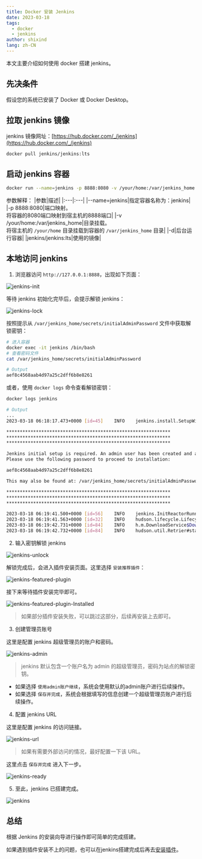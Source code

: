```yaml
---
title: Docker 安装 Jenkins
date: 2023-03-18
tags:
  - docker
  - jenkins
author: shixind
lang: zh-CN
---
```



本文主要介绍如何使用 docker 搭建 jenkins。


## 先决条件

假设您的系统已安装了 Docker 或 Docker Desktop。


## 拉取 jenkins 镜像

jenkins 镜像网址：[https://hub.docker.com/_/jenkins](https://hub.docker.com/_/jenkins)

```sh
docker pull jenkins/jenkins:lts
```



## 启动 jenkins 容器
```sh
docker run --name=jenkins -p 8888:8080 -v /your/home:/var/jenkins_home -d jenkins/jenkins:lts
```

参数解释：
|参数|描述|
|:---|:---|
|--name=jenkins|指定容器名称为：jenkins|
|-p 8888:8080|端口映射。<br>将容器的8080端口映射到宿主机的8888端口|
|-v /your/home:/var/jenkins_home|目录挂载。<br>将宿主机的 `/your/home` 目录挂载到容器的 `/var/jenkins_home` 目录|
|-d|后台运行容器|
|jenkins/jenkins:lts|使用的镜像|


## 本地访问 jenkins

1. 浏览器访问 `http://127.0.0.1:8888`，出现如下页面：

<img src="./img/jenkins-init.png" alt="jenkins-init">

等待 jenkins 初始化完毕后，会提示解锁 jenkins：

<img src="./img/jenkins-lock.png" alt="jenkins-lock">

按照提示从 `/var/jenkins_home/secrets/initialAdminPassword` 文件中获取解锁密钥：
```sh
# 进入容器
docker exec -it jenkins /bin/bash
# 查看密码文件
cat /var/jenkins_home/secrets/initialAdminPassword

# Output
aef8c4568aab4d97a25c2dff6b8e8261
```

或者，使用 `docker logs` 命令查看解锁密钥：
```sh
docker logs jenkins

# Output
...
2023-03-18 06:18:17.473+0000 [id=45]    INFO    jenkins.install.SetupWizard#init:

*************************************************************
*************************************************************
*************************************************************

Jenkins initial setup is required. An admin user has been created and a password generated.
Please use the following password to proceed to installation:

aef8c4568aab4d97a25c2dff6b8e8261

This may also be found at: /var/jenkins_home/secrets/initialAdminPassword

*************************************************************
*************************************************************
*************************************************************

2023-03-18 06:19:41.500+0000 [id=56]    INFO    jenkins.InitReactorRunner$1#onAttained: Completed initialization
2023-03-18 06:19:41.563+0000 [id=32]    INFO    hudson.lifecycle.Lifecycle#onReady: Jenkins is fully up and running
2023-03-18 06:19:42.731+0000 [id=84]    INFO    h.m.DownloadService$Downloadable#load: Obtained the updated data file for hudson.tasks.Maven.MavenInstaller
2023-03-18 06:19:42.732+0000 [id=84]    INFO    hudson.util.Retrier#start: Performed the action check updates server successfully at the attempt #1
```


2. 输入密钥解锁 jenkins

<img src="./img/jenkins-unlock.png" alt="jenkins-unlock">

解锁完成后，会进入插件安装页面。这里选择 `安装推荐插件`：

<img src="./img/jenkins-featured-plugin.png" alt="jenkins-featured-plugin">

接下来等待插件安装完毕即可。

<img src="./img/jenkins-featured-plugin-Installed.png" alt="jenkins-featured-plugin-Installed">

> 如果部分插件安装失败，可以跳过这部分，后续再安装上去即可。


3. 创建管理员账号

这里是配置 jenkins 超级管理员的账户和密码。

<img src="./img/jenkins-admin.png" alt="jenkins-admin">

> jenkins 默认包含一个账户名为 admin 的超级管理员，密码为站点的解锁密钥。

- 如果选择 `使用admin账户继续`，系统会使用默认的admin账户进行后续操作。
- 如果选择 `保存并完成`，系统会根据填写的信息创建一个超级管理员账户进行后续操作。


4. 配置 jenkins URL

这里是配置 jenkins 的访问链接。

<img src="./img/jenkins-url.png" alt="jenkins-url">

> 如果有需要外部访问的情况，最好配置一下该 URL。

这里点击 `保存并完成` 进入下一步。

<img src="./img/jenkins-ready.png" alt="jenkins-ready">


5. 至此，jenkins 已搭建完成。

<img src="./img/jenkins.png" alt="jenkins">


## 总结

根据 Jenkins 的安装向导进行操作即可简单的完成搭建。

如果遇到插件安装不上的问题，也可以在jenkins搭建完成后再去[安装插件]()。
